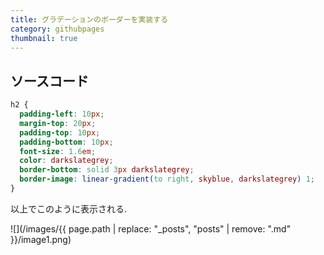 ```yaml
---
title: グラデーションのボーダーを実装する
category: githubpages
thumbnail: true
---
```


## ソースコード

```css
h2 {
  padding-left: 10px;
  margin-top: 20px;
  padding-top: 10px;
  padding-bottom: 10px;
  font-size: 1.6em;
  color: darkslategrey;
  border-bottom: solid 3px darkslategrey;
  border-image: linear-gradient(to right, skyblue, darkslategrey) 1;
}
```

以上でこのように表示される.  

![](/images/{{ page.path | replace: "_posts", "posts" | remove: ".md"  }}/image1.png)
